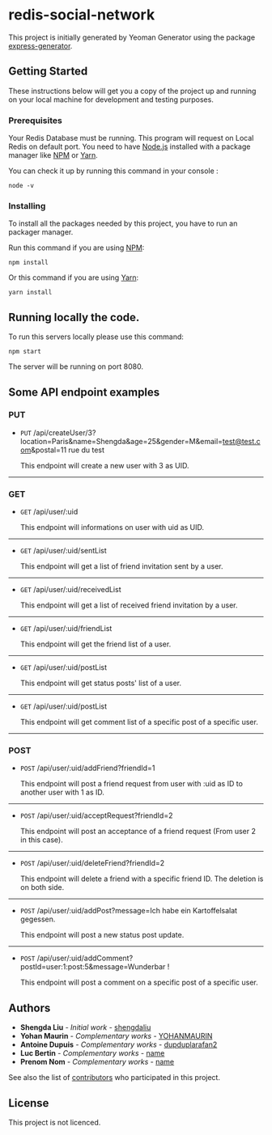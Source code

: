 # redis-social-network

This project is initially generated by Yeoman Generator using the package [express-generator](https://github.com/expressjs/generator).

## Getting Started

These instructions below will get you a copy of the project up and running on your local machine for development and testing purposes.

### Prerequisites

Your Redis Database must be running.
This program will request on Local Redis on default port.
You need to have [Node.js](https://nodejs.org/en/) installed with a package manager like [NPM](https://www.npmjs.com/) or [Yarn](https://yarnpkg.com/).

You can check it up by running this command in your console :

```
node -v
```

### Installing

To install all the packages needed by this project, you have to run an packager manager.

Run this command if you are using [NPM](https://www.npmjs.com/):

```
npm install
```

Or this command if you are using [Yarn](https://yarnpkg.com/):

```
yarn install
```

## Running locally the code.

To run this servers locally please use this command:

```
npm start
```

The server will be running on port 8080.

<!-- ## Deployment -->

## Some API endpoint examples

### PUT

* <code>PUT</code> /api/createUser/3?location=Paris&name=Shengda&age=25&gender=M&email=test@test.com&postal=11 rue du test

    This endpoint will create a new user with 3 as UID.
***

### GET

* <code>GET</code> /api/user/:uid

    This endpoint will informations on user with uid as UID.
***
* <code>GET</code> /api/user/:uid/sentList

    This endpoint will get a list of friend invitation sent by a user.
***
* <code>GET</code> /api/user/:uid/receivedList

    This endpoint will get a list of received friend invitation by a user.
***
* <code>GET</code> /api/user/:uid/friendList

    This endpoint will get the friend list of a user.
***
* <code>GET</code> /api/user/:uid/postList

    This endpoint will get status posts' list of a user.
***
* <code>GET</code> /api/user/:uid/postList

    This endpoint will get comment list of a specific post of a specific user.
***

### POST

* <code>POST</code> /api/user/:uid/addFriend?friendId=1

    This endpoint will post a friend request from user with :uid as ID to another user with 1 as ID.
***
* <code>POST</code> /api/user/:uid/acceptRequest?friendId=2

    This endpoint will post an acceptance of a friend request (From user 2 in this case).
***
* <code>POST</code> /api/user/:uid/deleteFriend?friendId=2

    This endpoint will delete a friend with a specific friend ID. The deletion is on both side.
***
* <code>POST</code> /api/user/:uid/addPost?message=Ich habe ein Kartoffelsalat gegessen.

    This endpoint will post a new status post update.
***
* <code>POST</code> /api/user/:uid/addComment?postId=user:1:post:5&message=Wunderbar !

    This endpoint will post a comment on a specific post of a specific user.


<!-- ## Contributing -->

<!-- ## Versioning -->

## Authors

* **Shengda Liu** - *Initial work* - [shengdaliu](https://github.com/shengdaliu)
* **Yohan Maurin** - *Complementary works* - [YOHANMAURIN](https://github.com/YOHANMAURIN)
* **Antoine Dupuis** - *Complementary works* - [dupduplarafan2](https://github.com/dupduplarafan2)
* **Luc Bertin** - *Complementary works* - [name](https://github.com/Luc-Bertin)
* **Prenom Nom** - *Complementary works* - [name](https://github.com/name)

See also the list of [contributors]() who participated in this project.

## License

This project is not licenced.

<!-- ## Acknowledgments -->
